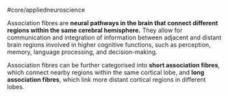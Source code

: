 #core/appliedneuroscience 

Association fibres are **neural pathways in the brain that connect different regions within the same cerebral hemisphere.** They allow for communication and integration of information between adjacent and distant brain regions involved in higher cognitive functions, such as perception, memory, language processing, and decision-making. 

Association fibres can be further categorised into **short association fibres**, which connect nearby regions within the same cortical lobe, and **long association fibres**, which link more distant cortical regions in different lobes.